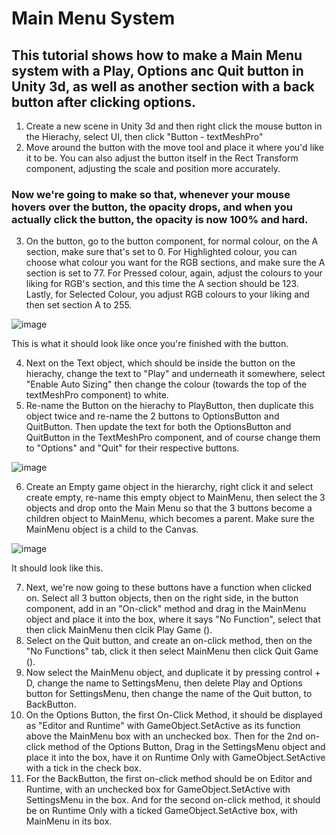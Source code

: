 # Main Menu System 
## This tutorial shows how to make a Main Menu system with a Play, Options anc Quit button in Unity 3d, as well as another section with a back button after clicking options.

1. Create a new scene in Unity 3d and then right click the mouse button in the Hierachy, select UI, then click "Button - textMeshPro"
2. Move around the button with the move tool and place it where you'd like it to be. You can also adjust the button itself in the Rect Transform component, adjusting the scale and position more accurately.

### Now we're going to make so that, whenever your mouse hovers over the button, the opacity drops, and when you actually click the button, the opacity is now 100% and hard.

3. On the button, go to the button component, for normal colour, on the A section, make sure that's set to 0. For Highlighted colour, you can choose what colour you want for the RGB sections, and make sure the A section is set to 77. For Pressed colour, again, adjust the colours to your liking for RGB's section, and this time the A section should be 123.
Lastly, for Selected Colour, you adjust RGB colours to your liking and then set section A to 255. 

![image](https://github.com/user-attachments/assets/61264aea-fad6-4ab4-bb9f-27a0f3c838d7)

This is what it should look like once you're finished with the button.

4. Next on the Text object, which should be inside the button on the hierachy, change the text to "Play" and underneath it somewhere, select "Enable Auto Sizing" then change the colour (towards the top of the textMeshPro component) to white.
5. Re-name the Button on the hierachy to PlayButton, then duplicate this object twice and re-name the 2 buttons to OptionsButton and QuitButton. Then update the text for both the OptionsButton and QuitButton in the TextMeshPro component, and of course change them to "Options" and "Quit" for their respective buttons.

![image](https://github.com/user-attachments/assets/286a7fbf-1c0d-4e4b-b3c7-0059a7c43b31)

6. Create an Empty game object in the hierarchy, right click it and select create empty, re-name this empty object to MainMenu, then select the 3 objects and drop onto the Main Menu so that the 3 buttons become a children object to MainMenu, which becomes a parent. Make sure the MainMenu object is a child to the Canvas.

![image](https://github.com/user-attachments/assets/b603cf5e-d00e-471e-93ac-5248265f9c5c)


It should look like this.


7. Next, we're now going to these buttons have a function when clicked on. Select all 3 button objects, then on the right side, in the button component, add in an "On-click" method and drag in the MainMenu object and place it into the box, where it says "No Function", select that then click MainMenu then clcik Play Game ().
8. Select on the Quit button, and create an on-click method, then on the "No Functions" tab, click it then select MainMenu then click Quit Game ().
9. Now select the MainMenu object, and duplicate it by pressing control + D, change the name to SettingsMenu, then delete Play and Options button for SettingsMenu, then change the name of the Quit button, to BackButton.
10. On the Options Button, the first On-Click Method, it should be displayed as "Editor and Runtime" with GameObject.SetActive as its function above the MainMenu box with an unchecked box. Then for the 2nd on-click method of the Options Button, Drag in the SettingsMenu object and place it into the box, have it on Runtime Only with GameObject.SetActive with a tick in the check box.
11. For the BackButton, the first on-click method should be on Editor and Runtime, with an unchecked box for GameObject.SetActive with SettingsMenu in the box. And for the second on-click method, it should be on Runtime Only with a ticked GameObject.SetActive box, with MainMenu in its box.
